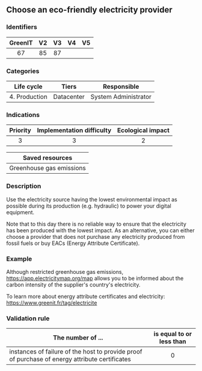 ## Choose an eco-friendly electricity provider

### Identifiers

| GreenIT | V2  | V3  | V4  | V5  |
| :-----: | :-: | :-: | :-: | :-: |
|   67    | 85  | 87  |     |     |

### Categories

|  Life cycle   |   Tiers    |     Responsible      |
| :-----------: | :--------: | :------------------: |
| 4. Production | Datacenter | System Administrator |

### Indications

| Priority | Implementation difficulty | Ecological impact |
| :------: | :-----------------------: | :---------------: |
|    3     |             3             |         2         |

|     Saved resources      |
| :----------------------: |
| Greenhouse gas emissions |

### Description

Use the electricity source having the lowest environmental impact as possible during its production (e.g. hydraulic) to power your digital equipment.

Note that to this day there is no reliable way to ensure that the electricity has been produced with the lowest impact.
As an alternative, you can either choose a provider that does not purchase any electricity produced from fossil fuels or buy EACs (Energy Attribute Certificate).

### Example

Although restricted greenhouse gas emissions, https://app.electricitymap.org/map allows you to be informed about the carbon intensity of the supplier's country's electricity.

To learn more about energy attribute certificates and electricity:
https://www.greenit.fr/tag/electricite

### Validation rule

| The number of ...                                                                              | is equal to or less than |
| ---------------------------------------------------------------------------------------------- | :----------------------: |
| instances of failure of the host to provide proof of purchase of energy attribute certificates |            0             |
